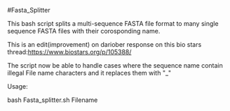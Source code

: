 #Fasta_Splitter

This bash script splits a multi-sequence FASTA file format to many single sequence FASTA files with their corosponding name.

This is an edit(improvement) on dariober response on this bio stars thread:https://www.biostars.org/p/105388/

The script now be able to handle cases where the sequence name contain illegal File name characters and it replaces them with "_" 

Usage:

bash Fasta_splitter.sh Filename
